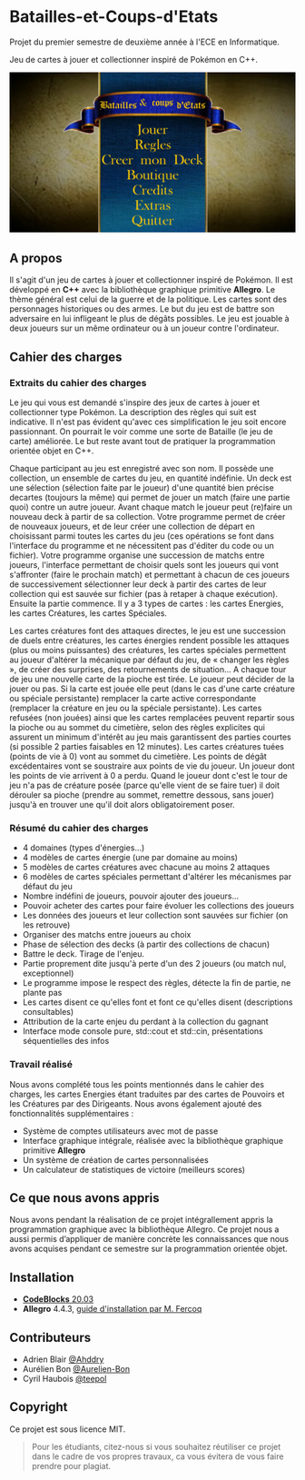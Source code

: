 # Batailles-et-Coups-d'Etats

Projet du premier semestre de deuxième année à l'ECE en Informatique.

Jeu de cartes à jouer et collectionner inspiré de Pokémon en C++.

![Menu principal - Batailles et coups d'Etats](image/b&ce.jpg)

## A propos

Il s'agit d'un jeu de cartes à jouer et collectionner inspiré de Pokémon. Il est développé en **C++** avec la bibliothèque graphique primitive **Allegro**. Le thème général est celui de la guerre et de la politique. Les cartes sont des personnages historiques ou des armes. Le but du jeu est de battre son adversaire en lui infligeant le plus de dégâts possibles. Le jeu est jouable à deux joueurs sur un même ordinateur ou à un joueur contre l'ordinateur.

## Cahier des charges

### Extraits du cahier des charges

Le jeu qui vous est demandé s'inspire des jeux de cartes à jouer et collectionner type Pokémon. La description des règles qui suit est indicative. Il n'est pas évident qu'avec ces simplification le jeu soit encore passionnant. On pourrait le voir comme une sorte de Bataille (le jeu de carte) améliorée. Le but reste avant tout de pratiquer la programmation orientée objet en C++.

Chaque participant au jeu est enregistré avec son nom. Il possède une collection, un ensemble de cartes du jeu, en quantité indéfinie. Un deck est une sélection (sélection faite par le joueur) d'une quantité bien précise decartes (toujours la même) qui permet de jouer un match (faire une partie quoi) contre un autre joueur. Avant chaque match le joueur peut (re)faire un nouveau deck à partir de sa collection. Votre programme permet de créer de nouveaux joueurs, et de leur créer une collection de départ en choisissant parmi toutes les cartes du jeu (ces opérations se font dans l'interface du programme et ne nécessitent pas d'éditer du code ou un fichier). Votre programme organise une succession de matchs entre joueurs, l'interface permettant de choisir quels sont les joueurs qui vont s'affronter (faire le prochain match) et permettant à chacun de ces joueurs de successivement sélectionner leur deck à partir des cartes de leur collection qui est sauvée sur fichier (pas à retaper à chaque exécution). Ensuite la partie commence. Il y a 3 types de cartes : les cartes Energies, les cartes Créatures, les cartes Spéciales.

Les cartes créatures font des attaques directes, le jeu est une succession de duels entre créatures, les cartes énergies rendent possible les attaques (plus ou moins puissantes) des créatures, les cartes spéciales permettent au joueur d'altérer la mécanique par défaut du jeu, de « changer les règles », de créer des surprises, des retournements de situation... A chaque tour de jeu une nouvelle carte de la pioche est tirée. Le joueur peut décider de la jouer ou pas. Si la carte est jouée elle peut (dans le cas d'une carte créature ou spéciale persistante) remplacer la carte active correspondante (remplacer la créature en jeu ou la spéciale persistante). Les cartes refusées (non jouées) ainsi que les cartes remplacées peuvent repartir sous la pioche ou au sommet du cimetière, selon des règles explicites qui assurent un minimum d'intérêt au jeu mais garantissent des parties courtes (si possible 2 parties faisables en 12 minutes). Les cartes créatures tuées (points de vie à 0) vont au sommet du cimetière. Les points de dégât excédentaires vont se soustraire aux points de vie du joueur. Un joueur dont les points de vie arrivent à 0 a perdu. Quand le joueur dont c'est le tour de jeu n'a pas de créature posée (parce qu'elle vient de se faire tuer) il doit dérouler sa pioche (prendre au sommet, remettre dessous, sans jouer) jusqu'à en trouver une qu'il doit alors obligatoirement poser.

### Résumé du cahier des charges

- 4 domaines (types d'énergies...)
- 4 modèles de cartes énergie (une par domaine au moins)
- 5 modèles de cartes créatures avec chacune au moins 2 attaques
- 6 modèles de cartes spéciales permettant d'altérer les mécanismes par défaut du jeu
- Nombre indéfini de joueurs, pouvoir ajouter des joueurs...
- Pouvoir acheter des cartes pour faire évoluer les collections des joueurs
- Les données des joueurs et leur collection sont sauvées sur fichier (on les retrouve)
- Organiser des matchs entre joueurs au choix
- Phase de sélection des decks (à partir des collections de chacun)
- Battre le deck. Tirage de l'enjeu.
- Partie proprement dite jusqu'à perte d'un des 2 joueurs (ou match nul, exceptionnel)
- Le programme impose le respect des règles, détecte la fin de partie, ne plante pas
- Les cartes disent ce qu'elles font et font ce qu'elles disent (descriptions consultables)
- Attribution de la carte enjeu du perdant à la collection du gagnant
- Interface mode console pure, std::cout et std::cin, présentations séquentielles des infos

### Travail réalisé

Nous avons complété tous les points mentionnés dans le cahier des charges, les cartes Energies étant traduites par des cartes de Pouvoirs et les Créatures par des Dirigeants. Nous avons également ajouté des fonctionnalités supplémentaires :

- Système de comptes utilisateurs avec mot de passe
- Interface graphique intégrale, réalisée avec la bibliothèque graphique primitive **Allegro**
- Un système de création de cartes personnalisées
- Un calculateur de statistiques de victoire (meilleurs scores)

## Ce que nous avons appris

Nous avons pendant la réalisation de ce projet intégrallement appris la programmation graphique avec la bibliothèque Allegro. Ce projet nous a aussi permis d’appliquer de manière concrète les connaissances que nous avons acquises pendant ce semestre sur la programmation orientée objet.

## Installation

- [**CodeBlocks** 20.03](http://www.codeblocks.org/downloads/26)
- **Allegro** 4.4.3, [guide d'installation par M. Fercoq](https://fercoq.bitbucket.io/allegro/distribution/tuto_installer_allegro_64.pdf)

## Contributeurs

- Adrien Blair [@Ahddry](https://github.com/Ahddry)
- Aurélien Bon [@Aurelien-Bon](https://github.com/Aurelien-Bon)
- Cyril Haubois [@teepol](https://github.com/teepol)

## Copyright

Ce projet est sous licence MIT.

> Pour les étudiants, citez-nous si vous souhaitez réutiliser ce projet dans le cadre de vos propres travaux, ca vous évitera de vous faire prendre pour plagiat.
